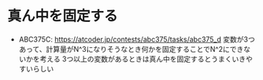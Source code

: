 # 真ん中を固定する
- ABC375C: https://atcoder.jp/contests/abc375/tasks/abc375_d
変数が3つあって、計算量がN^3になりそうなとき何かを固定することでN^2にできないかを考える
3つ以上の変数があるときは真ん中を固定するとうまくいきやすいらしい